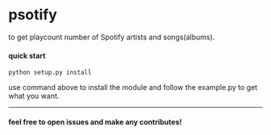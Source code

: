 # psotify
to get playcount number of Spotify artists and songs(albums).

#### quick start

```
python setup.py install
```
use command above to install the module and follow the example.py to get what you want.

---

#### feel free to open issues and make any contributes!
